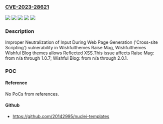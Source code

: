 ### [CVE-2023-28621](https://cve.mitre.org/cgi-bin/cvename.cgi?name=CVE-2023-28621)
![](https://img.shields.io/static/v1?label=Product&message=Raise%20Mag&color=blue)
![](https://img.shields.io/static/v1?label=Product&message=Wishful%20Blog&color=blue)
![](https://img.shields.io/static/v1?label=Version&message=n%2Fa%3C%3D%201.0.7%20&color=brighgreen)
![](https://img.shields.io/static/v1?label=Version&message=n%2Fa%3C%3D%202.0.1%20&color=brighgreen)
![](https://img.shields.io/static/v1?label=Vulnerability&message=CWE-79%20Improper%20Neutralization%20of%20Input%20During%20Web%20Page%20Generation%20('Cross-site%20Scripting')&color=brighgreen)

### Description

Improper Neutralization of Input During Web Page Generation ('Cross-site Scripting') vulnerability in Wishfulthemes Raise Mag, Wishfulthemes Wishful Blog themes allows Reflected XSS.This issue affects Raise Mag: from n/a through 1.0.7; Wishful Blog: from n/a through 2.0.1.

### POC

#### Reference
No PoCs from references.

#### Github
- https://github.com/20142995/nuclei-templates

